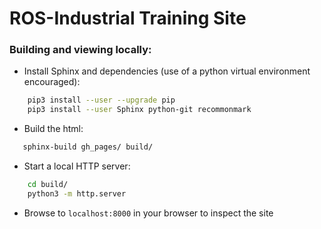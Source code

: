 # ROS-Industrial Training Site

### Building and viewing locally:

- Install Sphinx and dependencies (use of a python virtual environment encouraged):
```bash
    pip3 install --user --upgrade pip
    pip3 install --user Sphinx python-git recommonmark
```

- Build the html:
``` bash
   sphinx-build gh_pages/ build/
```
- Start a local HTTP server:
```bash
    cd build/
    python3 -m http.server
```
- Browse to `localhost:8000` in your browser to inspect the site
